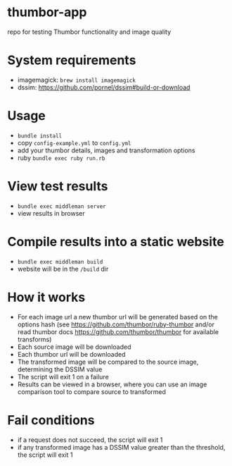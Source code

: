 # thumbor-app
repo for testing Thumbor functionality and image quality


# System requirements
- imagemagick: `brew install imagemagick`
- dssim: https://github.com/pornel/dssim#build-or-download

# Usage
- `bundle install`
- copy `config-example.yml` to `config.yml`
- add your thumbor details, images and transformation options
- ruby `bundle exec ruby run.rb`

# View test results
- `bundle exec middleman server`
- view results in browser

# Compile results into a static website
- `bundle exec middleman build`
- website will be in the `/build` dir

# How it works
- For each image url a new thumbor url will be generated based on the options hash (see https://github.com/thumbor/ruby-thumbor and/or read thumbor docs https://github.com/thumbor/thumbor for available transforms)
- Each source image will be downloaded
- Each thumbor url will be downloaded
- The transformed image will be compared to the source image, determining the DSSIM value
- The script will exit 1 on a failure
- Results can be viewed in a browser, where you can use an image comparison tool to compare source to transformed


# Fail conditions
- if a request does not succeed, the script will exit 1
- if any transformed image has a DSSIM value greater than the threshold, the script will exit 1